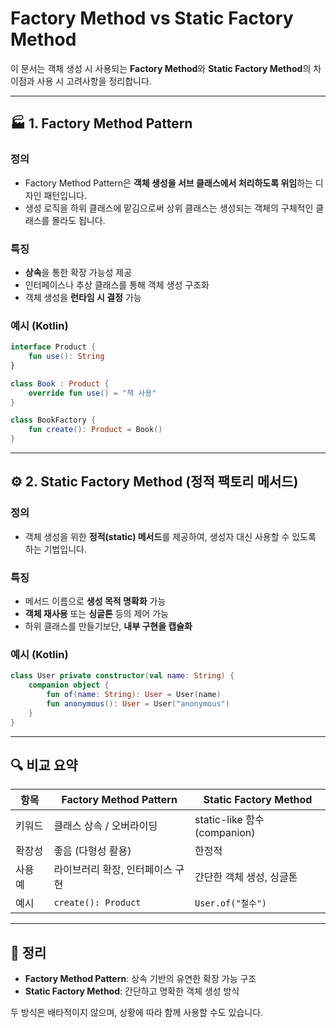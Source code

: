 # Factory Method vs Static Factory Method

이 문서는 객체 생성 시 사용되는 **Factory Method**와 **Static Factory Method**의 차이점과 사용 시 고려사항을 정리합니다.

---

## 🏭 1. Factory Method Pattern

### 정의
- Factory Method Pattern은 **객체 생성을 서브 클래스에서 처리하도록 위임**하는 디자인 패턴입니다.
- 생성 로직을 하위 클래스에 맡김으로써 상위 클래스는 생성되는 객체의 구체적인 클래스를 몰라도 됩니다.

### 특징
- **상속**을 통한 확장 가능성 제공
- 인터페이스나 추상 클래스를 통해 객체 생성 구조화
- 객체 생성을 **런타임 시 결정** 가능

### 예시 (Kotlin)
```kotlin
interface Product {
    fun use(): String
}

class Book : Product {
    override fun use() = "책 사용"
}

class BookFactory {
    fun create(): Product = Book()
}
```

---

## ⚙️ 2. Static Factory Method (정적 팩토리 메서드)

### 정의
- 객체 생성을 위한 **정적(static) 메서드**를 제공하여, 생성자 대신 사용할 수 있도록 하는 기법입니다.

### 특징
- 메서드 이름으로 **생성 목적 명확화** 가능
- **객체 재사용** 또는 **싱글톤** 등의 제어 가능
- 하위 클래스를 만들기보단, **내부 구현을 캡슐화**

### 예시 (Kotlin)
```kotlin
class User private constructor(val name: String) {
    companion object {
        fun of(name: String): User = User(name)
        fun anonymous(): User = User("anonymous")
    }
}
```

---

## 🔍 비교 요약

| 항목 | Factory Method Pattern | Static Factory Method |
|------|-------------------------|------------------------|
| 키워드 | 클래스 상속 / 오버라이딩 | static-like 함수 (companion) |
| 확장성 | 좋음 (다형성 활용) | 한정적 |
| 사용 예 | 라이브러리 확장, 인터페이스 구현 | 간단한 객체 생성, 싱글톤 |
| 예시 | `create(): Product` | `User.of("철수")` |

---

## 📌 정리
- **Factory Method Pattern**: 상속 기반의 유연한 확장 가능 구조
- **Static Factory Method**: 간단하고 명확한 객체 생성 방식

두 방식은 배타적이지 않으며, 상황에 따라 함께 사용할 수도 있습니다.

